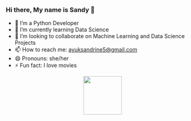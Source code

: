 ### Hi there, My name is Sandy 👋

<!--
**Sandy3435/Sandy3435** is a ✨ _special_ ✨ repository because its `README.md` (this file) appears on your GitHub profile.

Here are some ideas to get you started:
-->
- 🔭 I’m a Python Developer
- 🌱 I’m currently learning Data Science
- 👯 I’m looking to collaborate on Machine Learning and Data Science Projects
- 📫 How to reach me: ayuksandrine5@gmail.com
- 😄 Pronouns: she/her
- ⚡ Fun fact: I love movies

<div id="header" align="center">
  <img src="https://media.giphy.com/media/L1R1tvI9svkIWwpVYr/giphy.gif?cid=790b7611138hiisafe8b5xmbhtsogyszcwvwejvaa6mf8a6t&ep=v1_gifs_search&rid=giphy.gif&ct=g" width="100"/>
</div>

